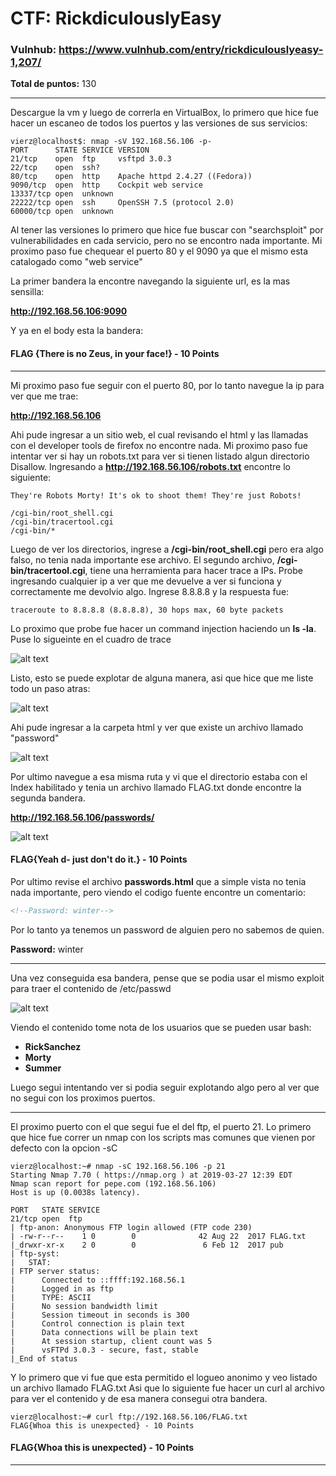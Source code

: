 # CTF: RickdiculouslyEasy



### Vulnhub: https://www.vulnhub.com/entry/rickdiculouslyeasy-1,207/
**Total de puntos:** 130

----------------

Descargue la vm y luego de correrla en VirtualBox, lo primero que hice fue hacer un escaneo de todos los puertos y las versiones de sus servicios:
```console
vierz@localhost$: nmap -sV 192.168.56.106 -p- 
PORT      STATE SERVICE VERSION
21/tcp    open  ftp     vsftpd 3.0.3
22/tcp    open  ssh?
80/tcp    open  http    Apache httpd 2.4.27 ((Fedora))
9090/tcp  open  http    Cockpit web service
13337/tcp open  unknown
22222/tcp open  ssh     OpenSSH 7.5 (protocol 2.0)
60000/tcp open  unknown
```
Al tener las versiones lo primero que hice fue buscar con "searchsploit" por vulnerabilidades en cada servicio, pero no se encontro nada importante.
Mi proximo paso fue chequear el puerto 80 y el 9090 ya que el mismo esta catalogado como "web service"

La primer bandera la encontre navegando la siguiente url, es la mas sensilla:

**http://192.168.56.106:9090**

Y ya en el body esta la bandera:

#### FLAG {There is no Zeus, in your face!} - 10 Points

---

Mi proximo paso fue seguir con el puerto 80, por lo tanto navegue la ip para ver que me trae:

**http://192.168.56.106**

Ahi pude ingresar a un sitio web, el cual revisando el html y las llamadas con el developer tools de firefox no encontre nada.
Mi proximo paso fue intentar ver si hay un robots.txt para ver si tienen listado algun directorio Disallow.
Ingresando a **http://192.168.56.106/robots.txt** encontre lo siguiente:
```
They're Robots Morty! It's ok to shoot them! They're just Robots!

/cgi-bin/root_shell.cgi
/cgi-bin/tracertool.cgi
/cgi-bin/*
```

Luego de ver los directorios, ingrese a **/cgi-bin/root_shell.cgi** pero era algo falso, no tenia nada importante ese archivo.
El segundo archivo, **/cgi-bin/tracertool.cgi**, tiene una herramienta para hacer trace a IPs.
Probe ingresando cualquier ip a ver que me devuelve a ver si funciona y correctamente me devolvio algo.
Ingrese 8.8.8.8 y la respuesta fue:
```
traceroute to 8.8.8.8 (8.8.8.8), 30 hops max, 60 byte packets
```
Lo proximo que probe fue hacer un command injection haciendo un **ls -la**. Puse lo sigueinte en el cuadro de trace

![alt text](https://i.imgur.com/0m8uZV0.png)


Listo, esto se puede explotar de alguna manera, asi que hice que me liste todo un paso atras:

![alt text](https://i.imgur.com/FWaSKyp.png)

Ahi pude ingresar a la carpeta html y ver que existe un archivo llamado "password"

![alt text](https://i.imgur.com/zkB7hQi.png)

Por ultimo navegue a esa misma ruta y vi que el directorio estaba con el Index habilitado y tenia un archivo llamado FLAG.txt donde encontre la segunda bandera.

**http://192.168.56.106/passwords/**

![alt text](https://i.imgur.com/ukCit3U.png)

#### FLAG{Yeah d- just don't do it.} - 10 Points

Por ultimo revise el archivo **passwords.html** que a simple vista no tenia nada importante, pero viendo el codigo fuente encontre un comentario:

```html
<!--Password: winter-->
```
Por lo tanto ya tenemos un password de alguien pero no sabemos de quien.

**Password:** winter

---

Una vez conseguida esa bandera, pense que se podia usar el mismo exploit para traer el contenido de /etc/passwd

![alt text](https://i.imgur.com/bMQBhVy.png)

Viendo el contenido tome nota de los usuarios que se pueden usar bash:

+ **RickSanchez**
+ **Morty**
+ **Summer**

Luego segui intentando ver si podia seguir explotando algo pero al ver que no segui con los proximos puertos.

---

El proximo puerto con el que segui fue el del ftp, el puerto 21.
Lo primero que hice fue correr un nmap con los scripts mas comunes que vienen por defecto con la opcion -sC

```console
vierz@localhost:~# nmap -sC 192.168.56.106 -p 21
Starting Nmap 7.70 ( https://nmap.org ) at 2019-03-27 12:39 EDT
Nmap scan report for pepe.com (192.168.56.106)
Host is up (0.0038s latency).

PORT   STATE SERVICE
21/tcp open  ftp
| ftp-anon: Anonymous FTP login allowed (FTP code 230)
| -rw-r--r--    1 0        0              42 Aug 22  2017 FLAG.txt
|_drwxr-xr-x    2 0        0               6 Feb 12  2017 pub
| ftp-syst: 
|   STAT: 
| FTP server status:
|      Connected to ::ffff:192.168.56.1
|      Logged in as ftp
|      TYPE: ASCII
|      No session bandwidth limit
|      Session timeout in seconds is 300
|      Control connection is plain text
|      Data connections will be plain text
|      At session startup, client count was 5
|      vsFTPd 3.0.3 - secure, fast, stable
|_End of status
```
Y lo primero que vi fue que esta permitido el logueo anonimo y veo listado un archivo llamado FLAG.txt
Asi que lo siguiente fue hacer un curl al archivo para ver el contenido y de esa manera consegui otra bandera.

```console
vierz@localhost:~# curl ftp://192.168.56.106/FLAG.txt
FLAG{Whoa this is unexpected} - 10 Points
```
#### FLAG{Whoa this is unexpected} - 10 Points
---
